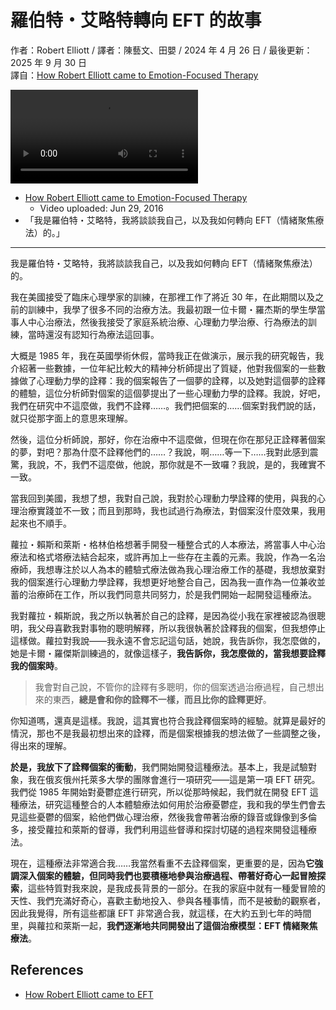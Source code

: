 # 羅伯特・艾略特轉向 EFT 的故事
作者：Robert Elliott / 譯者：陳藝文、田嬰 / 2024 年 4 月 26 日 / 最後更新：2025 年 9 月 30 日  
譯自：[How Robert Elliott came to Emotion-Focused Therapy](https://youtu.be/uTJh8PQKNco)

<div class="video-wrapper"><video src="https://files.catbox.moe/7pcj84.mp4" controls playsinline></video></div>

- [How Robert Elliott came to Emotion-Focused Therapy](https://youtu.be/uTJh8PQKNco)
  - Video uploaded: Jun 29, 2016
- 「我是羅伯特・艾略特，我將談談我自己，以及我如何轉向 EFT（情緒聚焦療法）的。」

---

我是羅伯特・艾略特，我將談談我自己，以及我如何轉向 EFT（情緒聚焦療法）的。

我在美國接受了臨床心理學家的訓練，在那裡工作了將近 30 年，在此期間以及之前的訓練中，我學了很多不同的治療方法。我最初跟一位卡爾・羅杰斯的學生學當事人中心治療法，然後我接受了家庭系統治療、心理動力學治療、行為療法的訓練，當時還沒有認知行為療法這回事。

大概是 1985 年，我在英國學術休假，當時我正在做演示，展示我的研究報告，我介紹著一些數據，一位年紀比較大的精神分析師提出了質疑，他對我個案的一些數據做了心理動力學的詮釋：我的個案報告了一個夢的詮釋，以及她對這個夢的詮釋的體驗，這位分析師對個案的這個夢提出了一些心理動力學的詮釋。我說，好吧，我們在研究中不這麼做，我們不詮釋……。我們把個案的……個案對我們說的話，就只從那字面上的意思來理解。

然後，這位分析師說，那好，你在治療中不這麼做，但現在你在那兒正詮釋著個案的夢，對吧？那為什麼不詮釋他們的……？我說，啊……等一下……我對此感到震驚，我說，不，我們不這麼做，他說，那你就是不一致囉？我說，是的，我確實不一致。

當我回到美國，我想了想，我對自己說，我對於心理動力學詮釋的使用，與我的心理治療實踐並不一致；而且到那時，我也試過行為療法，對個案沒什麼效果，我用起來也不順手。

蘿拉・賴斯和萊斯・格林伯格想著手開發一種整合式的人本療法，將當事人中心治療法和格式塔療法結合起來，或許再加上一些存在主義的元素。我說，作為一名治療師，我想專注於以人為本的體驗式療法做為我心理治療工作的基礎，我想放棄對我的個案進行心理動力學詮釋，我想更好地整合自己，因為我一直作為一位兼收並蓄的治療師在工作，所以我們同意共同努力，於是我們開始一起開發這種療法。

我對蘿拉・賴斯說，我之所以執著於自己的詮釋，是因為從小我在家裡被認為很聰明，我父母喜歡我對事物的聰明解釋，所以我很執著於詮釋我的個案，但我想停止這樣做。蘿拉對我說——我永遠不會忘記這句話，她說，我告訴你，我怎麼做的，她是卡爾・羅傑斯訓練過的，就像這樣子，**我告訴你，我怎麼做的，當我想要詮釋我的個案時**。
> 我會對自己說，不管你的詮釋有多聰明，你的個案透過治療過程，自己想出來的東西，**總是會和你的詮釋不一樣，而且比你的詮釋更好**。

你知道嗎，還真是這樣。我說，這其實也符合我詮釋個案時的經驗。就算是最好的情況，那也不是我最初想出來的詮釋，而是個案根據我的想法做了一些調整之後，得出來的理解。

**於是，我放下了詮釋個案的衝動**，我們開始開發這種療法。基本上，我是試驗對象，我在俄亥俄州托萊多大學的團隊會進行一項研究——這是第一項 EFT 研究。我們從 1985 年開始對憂鬱症進行研究，所以從那時候起，我們就在開發 EFT 這種療法，研究這種整合的人本體驗療法如何用於治療憂鬱症，我和我的學生們會去見這些憂鬱的個案，給他們做心理治療，然後我會帶著治療的錄音或錄像到多倫多，接受蘿拉和萊斯的督導，我們利用這些督導和探討切磋的過程來開發這種療法。

現在，這種療法非常適合我……我當然看重不去詮釋個案，更重要的是，因為**它強調深入個案的體驗，但同時我們也要積極地參與治療過程、帶著好奇心一起冒險探索**，這些特質對我來說，是我成長背景的一部分。在我的家庭中就有一種愛冒險的天性、我們充滿好奇心，喜歡主動地投入、參與各種事情，而不是被動的觀察者，因此我覺得，所有這些都讓 EFT 非常適合我，就這樣，在大約五到七年的時間里，與蘿拉和萊斯一起，**我們逐漸地共同開發出了這個治療模型：EFT 情緒聚焦療法**。

## References
- [How Robert Elliott came to EFT](s.htm?p=robert_eft)
